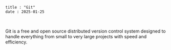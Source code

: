 ```
title : "Git"
date : 2025-01-25
```
<br>

Git is a free and open source distributed version control system 
designed to handle everything from small to very large projects with speed and efficiency.
